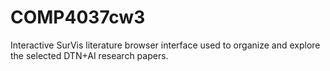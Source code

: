 # COMP4037cw3
Interactive SurVis literature browser interface used to organize and explore the selected DTN+AI research papers.
